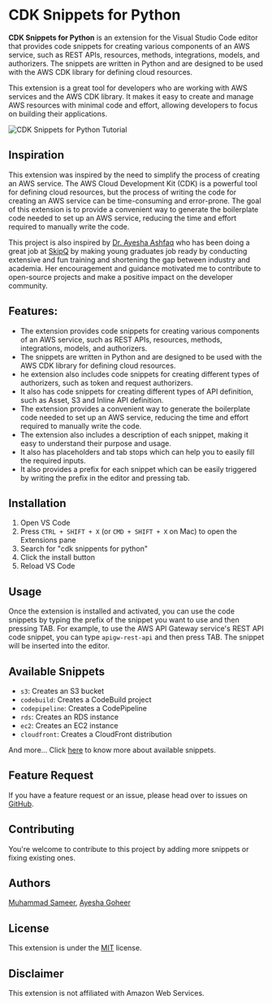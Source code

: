 # CDK Snippets for Python

**CDK Snippets for Python** is an extension for the Visual Studio Code editor that provides code snippets for creating various components of an AWS service, such as REST APIs, resources, methods, integrations, models, and authorizers. The snippets are written in Python and are designed to be used with the AWS CDK library for defining cloud resources.

This extension is a great tool for developers who are working with AWS services and the AWS CDK library. It makes it easy to create and manage AWS resources with minimal code and effort, allowing developers to focus on building their applications.

![CDK Snippets for Python Tutorial](./docs/images/tutorial.gif)

## Inspiration
This extension was inspired by the need to simplify the process of creating an AWS service. The AWS Cloud Development Kit (CDK) is a powerful tool for defining cloud resources, but the process of writing the code for creating an AWS service can be time-consuming and error-prone. The goal of this extension is to provide a convenient way to generate the boilerplate code needed to set up an AWS service, reducing the time and effort required to manually write the code.

This project is also inspired by [Dr. Ayesha Ashfaq](https://www.linkedin.com/in/ayesha-binte-a-90755b8/) who has been doing a great job at [SkipQ](https://skipq.org/) by making young graduates job ready by conducting extensive and fun training and shortening the gap between industry and academia. Her encouragement and guidance motivated me to contribute to open-source projects and make a positive impact on the developer community.


## Features:

- The extension provides code snippets for creating various components of an AWS service, such as REST APIs, resources, methods, integrations, models, and authorizers.
- The snippets are written in Python and are designed to be used with the AWS CDK library for defining cloud resources.
- he extension also includes code snippets for creating different types of authorizers, such as token and request authorizers.
- It also has code snippets for creating different types of API definition, such as Asset, S3 and Inline API definition.
- The extension provides a convenient way to generate the boilerplate code needed to set up an AWS service, reducing the time and effort required to manually write the code.
- The extension also includes a description of each snippet, making it easy to understand their purpose and usage.
- It also has placeholders and tab stops which can help you to easily fill the required inputs.
- It also provides a prefix for each snippet which can be easily triggered by writing the prefix in the editor and pressing tab.


## Installation

1. Open VS Code
2. Press `CTRL + SHIFT + X` (or `CMD + SHIFT + X` on Mac) to open the Extensions pane
3. Search for "cdk snippents for python"
4. Click the install button
5. Reload VS Code


## Usage
Once the extension is installed and activated, you can use the code snippets by typing the prefix of the snippet you want to use and then pressing TAB. For example, to use the AWS API Gateway service's REST API code snippet, you can type `apigw-rest-api` and then press TAB. The snippet will be inserted into the editor.

## Available Snippets
- `s3`: Creates an S3 bucket
- `codebuild`: Creates a CodeBuild project
- `codepipeline`: Creates a CodePipeline
- `rds`: Creates an RDS instance
- `ec2`: Creates an EC2 instance
- `cloudfront`: Creates a CloudFront distribution

And more...
Click [here](./CATALOG.md) to know more about available snippets.
## Feature Request

If you have a feature request or an issue, please head over to issues on [GitHub](https://github.com/sameeramin/cdk-snippets-for-python/issues).


## Contributing
You're welcome to contribute to this project by adding more snippets or fixing existing ones.

## Authors
[Muhammad Sameer](https://github.com/sameeramin), [Ayesha Goheer](https://github.com/AyeshaGoheer)

## License
This extension is under the [MIT](https://choosealicense.com/licenses/mit/) license.

## Disclaimer
This extension is not affiliated with Amazon Web Services.
